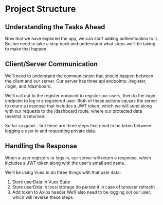# Project Structure

## Understanding the Tasks Ahead

Now that we have explored the app, we can start adding authentication to it. But we need to take a step back and understand what steps we’ll be taking to make that happen.

## Client/Server Communication

We’ll need to understand the communication that should happen between the client and our server. Our server has three api endpoints: /register, /login, and /dashboard.

We’ll call out to the register endpoint to register our users, then to the login endpoint to log in a registered user. Both of these actions causes the server to return a response that includes a JWT token, which we will send along with our requests to the /dashboard route, where our protected data (events) is returned.

So far so good… but there are three steps that need to be taken between logging a user in and requesting private data.

## Handling the Response

When a user registers or logs in, our server will return a response, which includes a JWT token along with the user’s email and name.

We’ll be using Vuex to do three things with that user data:

1. Store userData in Vuex State
2. Store userData in local storage (to persist it in case of browser refresh)
3. Add token to Axios header
We’ll also need to be logging out our user, which will reverse these steps.
